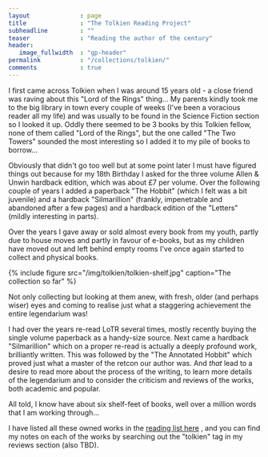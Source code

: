 ```yaml
---
layout              : page
title               : "The Tolkien Reading Project"
subheadline         : ""
teaser              : "Reading the author of the century"
header:
   image_fullwidth  : "gp-header"
permalink           : "/collections/tolkien/"
comments            : true
---
```


I first came across Tolkien when I was around 15 years old - a close friend was raving about this
"Lord of the Rings" thing... My parents kindly took me to the big library in town every couple of
weeks (I've been a voracious reader all my life) and was usually to be found in the Science Fiction
section so I looked it up. Oddly there seemed to be 3 books by this Tolkien fellow, none of them
called "Lord of the Rings", but the one called "The Two Towers" sounded the most interesting so
I added it to my pile of books to borrow...

Obviously that didn't go too well but at some point later I must have figured things out because
for my 18th Birthday I asked for the three volume Allen & Unwin hardback edition, which was about
£7 per volume. Over the following couple of years I added a paperback "The Hobbit" (which I felt 
was a bit juvenile) and a
hardback "Silmarillion" (frankly, impenetrable and abandoned after a few pages) and a hardback
edition of the "Letters" (mildly interesting in parts).

Over the years I gave away or sold almost every book from my youth, partly due to house moves and
partly in favour of e-books, but as my children have moved out and left behind empty rooms I've once
again started to collect and physical books.

{% include figure src="/img/tolkien/tolkien-shelf.jpg" caption="The collection so far" %}

Not only collecting but looking at them anew, with fresh, older (and perhaps wiser) eyes
and coming to realise just what a staggering achievement the entire legendarium was!

I had over the years re-read LoTR several times, mostly recently buying the single
volume paperback as a handy-size source. Next came a hardback "Silmarillion" which on a
proper re-read is actually a deeply profound work, brilliantly written. This was
followed by the "The Annotated Hobbit" which proved just what a master of the retcon
our author was. And *that* lead to a desire to read more about the process of the writing,
to learn more details of the legendarium and to consider the criticism and reviews of the
works, both academic and popular.

All told, I know have about six shelf-feet of books, well over a million words that I am
working through...

I have listed all these owned works in the [reading list here](/tolkien/reading-list) , 
and you can find my notes on each of 
the works by searching out the "tolkien" tag in my reviews section (also TBD).
